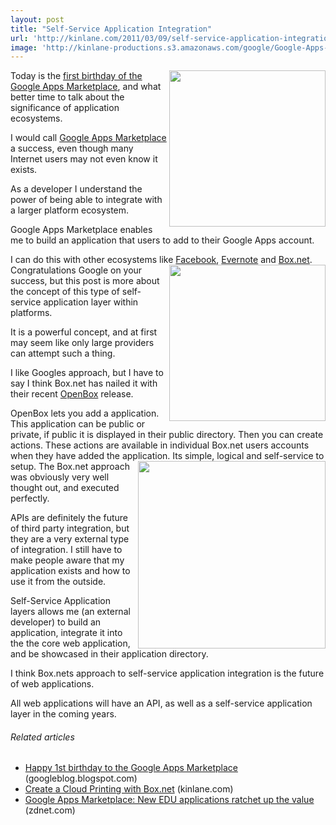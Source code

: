 ```yaml
---
layout: post
title: "Self-Service Application Integration"
url: 'http://kinlane.com/2011/03/09/self-service-application-integration/'
image: 'http://kinlane-productions.s3.amazonaws.com/google/Google-Apps-Marketplace.jpg'
---
```


<img class="c1" src="http://kinlane-productions.s3.amazonaws.com/google/Google-Apps-Marketplace.jpg" alt="" width="250" align="right" />Today is the [first birthday of the Google Apps Marketplace][1], and what better time to talk about the significance of application ecosystems.

I would call [Google Apps Marketplace][2] a success, even though many Internet users may not even know it exists.

As a developer I understand the power of being able to integrate with a larger platform ecosystem.

Google Apps Marketplace enables me to build an application that users to add to their Google Apps account.

I can do this with other ecosystems like [Facebook][3], [Evernote][4] and [Box.net][5]. <img class="c1" src="http://kinlane-productions.s3.amazonaws.com/box-net-logo.jpg" alt="" width="250" align="right" /> Congratulations Google on your success, but this post is more about the concept of this type of self-service application layer within platforms.

It is a powerful concept, and at first may seem like only large providers can attempt such a thing.

I like Googles approach, but I have to say I think Box.net has nailed it with their recent [OpenBox][6] release.

OpenBox lets you add a application. This application can be public or private, if public it is displayed in their public directory. Then you can create actions. These actions are available in individual Box.net users accounts when they have added the application. <img class="c1" src="http://kinlane-productions.s3.amazonaws.com/Box.net/Open-Box.png" alt="" width="300" align="right" /> Its simple, logical and self-service to setup. The Box.net approach was obviously very well thought out, and executed perfectly.

APIs are definitely the future of third party integration, but they are a very external type of integration. I still have to make people aware that my application exists and how to use it from the outside.

Self-Service Application layers allows me (an external developer) to build an application, integrate it into the the core web application, and be showcased in their application directory.

I think Box.nets approach to self-service application integration is the future of web applications.

All web applications will have an API, as well as a self-service application layer in the coming years.

######  Related articles

  * [Happy 1st birthday to the Google Apps Marketplace][7] (googleblog.blogspot.com)
  * [Create a Cloud Printing with Box.net][8] (kinlane.com)
  * [Google Apps Marketplace: New EDU applications ratchet up the value][9] (zdnet.com)

   [1]: http://googleblog.blogspot.com/2011/03/happy-1st-birthday-to-google-apps.html (First Birthday Google Apps Marketplace)
   [2]: https://www.google.com/enterprise/marketplace/?pli=1 (Google Apps Marketplace)
   [3]: http://developers.facebook.com/ (Facebook Developer Platform)
   [4]: http://www.evernote.com/about/trunk/ (Evernote Trunk)
   [5]: http://www.box.net/services (Box.net)
   [6]: http://www.box.net/services (OpenBox)
   [7]: http://googleblog.blogspot.com/2011/03/happy-1st-birthday-to-google-apps.html
   [8]: http://www.kinlane.com/2011/03/create-a-cloud-printing-with-box-net/
   [9]: http://www.zdnet.com/blog/education/google-apps-marketplace-new-edu-applications-ratchet-up-the-value/4463
